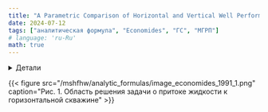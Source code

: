 ```yaml
---
title: "A Parametric Comparison of Horizontal and Vertical Well Performance"
date: 2024-07-12
tags: ["аналитическая формула", "Economides", "ГС", "МГРП"]
# language: 'ru-Ru'
math: true
---
```



<details>
<summary>Детали</summary>
<dl>
    <dt>Авторы:</dt>
    <dd>Hemanta Mukherjee, Michael J. Economides</dd>
    <dt>Название:</dt>
    <dd>A Parametric Comparison of Horizontal and Vertical Well Performance</dd>
    <dt>год:</dt>
    <dd>1991</dd>
    <dt>doi:</dt>
    <dd><a href ="https://doi.org/10.2118/18303-PA">Cсылка</a></dd>
</dl>
</details>

{{< figure src="/mshfhw/analytic_formulas/image_economides_1991_1.png" caption="Рис. 1. Область решения задачи о притоке жидкости к горизонтальной скважине" >}}
